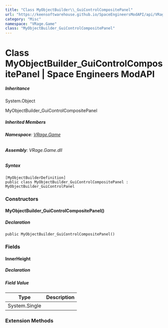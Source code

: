 ```yaml
---
title: "Class MyObjectBuilder\\_GuiControlCompositePanel"
url: "https://keensoftwarehouse.github.io/SpaceEngineersModAPI/api/VRage.Game.MyObjectBuilder_GuiControlCompositePanel.html"
category: "Misc"
namespace: "VRage.Game"
class: "MyObjectBuilder_GuiControlCompositePanel"
---
```


# Class MyObjectBuilder\_GuiControlCompositePanel | Space Engineers ModAPI

##### Inheritance

System.Object

MyObjectBuilder\_GuiControlCompositePanel

##### Inherited Members

###### **Namespace**: [VRage.Game](https://keensoftwarehouse.github.io/SpaceEngineersModAPI/api/VRage.Game.html)

###### **Assembly**: VRage.Game.dll

##### Syntax

```
[MyObjectBuilderDefinition]
public class MyObjectBuilder_GuiControlCompositePanel : MyObjectBuilder_GuiControlPanel
```

### Constructors

#### MyObjectBuilder\_GuiControlCompositePanel()

##### Declaration

```
public MyObjectBuilder_GuiControlCompositePanel()
```

### Fields

#### InnerHeight

##### Declaration

##### Field Value

| Type | Description |
| --- | --- |
| System.Single |     |

### Extension Methods
